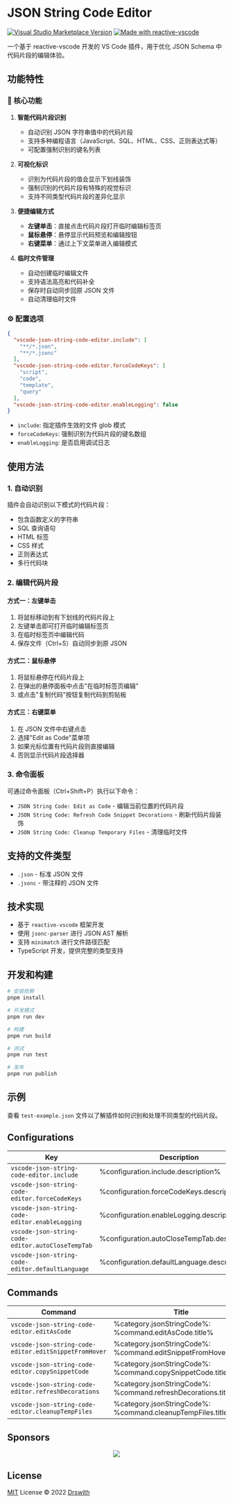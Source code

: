 # JSON String Code Editor

<a href="https://marketplace.visualstudio.com/items?itemName=Drswith.vscode-json-string-code-editor" target="__blank"><img src="https://img.shields.io/visual-studio-marketplace/v/Drswith.vscode-json-string-code-editor.svg?color=eee&amp;label=VS%20Code%20Marketplace&logo=visual-studio-code" alt="Visual Studio Marketplace Version" /></a>
<a href="https://kermanx.github.io/reactive-vscode/" target="__blank"><img src="https://img.shields.io/badge/made_with-reactive--vscode-%23007ACC?style=flat&labelColor=%23229863"  alt="Made with reactive-vscode" /></a>

一个基于 reactive-vscode 开发的 VS Code 插件，用于优化 JSON Schema 中代码片段的编辑体验。

## 功能特性

### 🎯 核心功能

1. **智能代码片段识别**
   - 自动识别 JSON 字符串值中的代码片段
   - 支持多种编程语言（JavaScript、SQL、HTML、CSS、正则表达式等）
   - 可配置强制识别的键名列表

2. **可视化标识**
   - 识别为代码片段的值会显示下划线装饰
   - 强制识别的代码片段有特殊的视觉标识
   - 支持不同类型代码片段的差异化显示

3. **便捷编辑方式**
   - **左键单击**：直接点击代码片段打开临时编辑标签页
   - **鼠标悬停**：悬停显示代码预览和编辑按钮
   - **右键菜单**：通过上下文菜单进入编辑模式

4. **临时文件管理**
   - 自动创建临时编辑文件
   - 支持语法高亮和代码补全
   - 保存时自动同步回原 JSON 文件
   - 自动清理临时文件

### ⚙️ 配置选项

```json
{
  "vscode-json-string-code-editor.include": [
    "**/*.json",
    "**/*.jsonc"
  ],
  "vscode-json-string-code-editor.forceCodeKeys": [
    "script",
    "code",
    "template",
    "query"
  ],
  "vscode-json-string-code-editor.enableLogging": false
}
```

- `include`: 指定插件生效的文件 glob 模式
- `forceCodeKeys`: 强制识别为代码片段的键名数组
- `enableLogging`: 是否启用调试日志

## 使用方法

### 1. 自动识别

插件会自动识别以下模式的代码片段：
- 包含函数定义的字符串
- SQL 查询语句
- HTML 标签
- CSS 样式
- 正则表达式
- 多行代码块

### 2. 编辑代码片段

#### 方式一：左键单击
1. 将鼠标移动到有下划线的代码片段上
2. 左键单击即可打开临时编辑标签页
3. 在临时标签页中编辑代码
4. 保存文件（Ctrl+S）自动同步到原 JSON

#### 方式二：鼠标悬停
1. 将鼠标悬停在代码片段上
2. 在弹出的悬停面板中点击"在临时标签页编辑"
3. 或点击"复制代码"按钮复制代码到剪贴板

#### 方式三：右键菜单
1. 在 JSON 文件中右键点击
2. 选择"Edit as Code"菜单项
3. 如果光标位置有代码片段则直接编辑
4. 否则显示代码片段选择器

### 3. 命令面板

可通过命令面板（Ctrl+Shift+P）执行以下命令：

- `JSON String Code: Edit as Code` - 编辑当前位置的代码片段
- `JSON String Code: Refresh Code Snippet Decorations` - 刷新代码片段装饰
- `JSON String Code: Cleanup Temporary Files` - 清理临时文件

## 支持的文件类型

- `.json` - 标准 JSON 文件
- `.jsonc` - 带注释的 JSON 文件

## 技术实现

- 基于 `reactive-vscode` 框架开发
- 使用 `jsonc-parser` 进行 JSON AST 解析
- 支持 `minimatch` 进行文件路径匹配
- TypeScript 开发，提供完整的类型支持

## 开发和构建

```bash
# 安装依赖
pnpm install

# 开发模式
pnpm run dev

# 构建
pnpm run build

# 测试
pnpm run test

# 发布
pnpm run publish
```

## 示例

查看 `test-example.json` 文件以了解插件如何识别和处理不同类型的代码片段。

## Configurations

<!-- configs -->

| Key                                 | Description                                  | Type      | Default                                                        |
| ----------------------------------- | -------------------------------------------- | --------- | -------------------------------------------------------------- |
| `vscode-json-string-code-editor.include`          | %configuration.include.description%          | `array`   | `["**/*.json","**/*.jsonc"]`                                   |
| `vscode-json-string-code-editor.forceCodeKeys`    | %configuration.forceCodeKeys.description%    | `array`   | `["script","code","template","function","expression","query"]` |
| `vscode-json-string-code-editor.enableLogging`    | %configuration.enableLogging.description%    | `boolean` | `false`                                                        |
| `vscode-json-string-code-editor.autoCloseTempTab` | %configuration.autoCloseTempTab.description% | `boolean` | `false`                                                        |
| `vscode-json-string-code-editor.defaultLanguage`  | %configuration.defaultLanguage.description%  | `string`  | `"javascript"`                                                 |

<!-- configs -->

## Commands

<!-- commands -->

| Command                                 | Title                                                           |
| --------------------------------------- | --------------------------------------------------------------- |
| `vscode-json-string-code-editor.editAsCode`           | %category.jsonStringCode%: %command.editAsCode.title%           |
| `vscode-json-string-code-editor.editSnippetFromHover` | %category.jsonStringCode%: %command.editSnippetFromHover.title% |
| `vscode-json-string-code-editor.copySnippetCode`      | %category.jsonStringCode%: %command.copySnippetCode.title%      |
| `vscode-json-string-code-editor.refreshDecorations`   | %category.jsonStringCode%: %command.refreshDecorations.title%   |
| `vscode-json-string-code-editor.cleanupTempFiles`     | %category.jsonStringCode%: %command.cleanupTempFiles.title%     |

<!-- commands -->

## Sponsors

<p align="center">
  <a href="https://cdn.jsdelivr.net/gh/Drswith/static/sponsors.svg">
    <img src='https://cdn.jsdelivr.net/gh/Drswith/static/sponsors.png'/>
  </a>
</p>

## License

[MIT](./LICENSE.md) License © 2022 [Drswith](https://github.com/Drswith)
